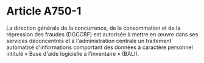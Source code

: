 # Article A750-1

La direction générale de la concurrence, de la consommation et de la répression des fraudes (DGCCRF) est autorisée à mettre en œuvre dans ses services déconcentrés et à l'administration centrale un traitement automatisé d'informations comportant des données à caractère personnel intitulé « Base d'aide logicielle à l'inventaire » (BALI).
